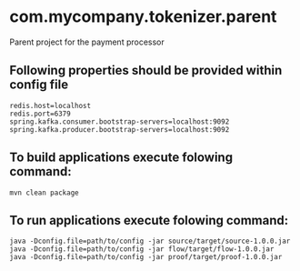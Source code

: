 # com.mycompany.tokenizer.parent
Parent project for the payment processor

## Following properties should be provided within config file

```
redis.host=localhost
redis.port=6379
spring.kafka.consumer.bootstrap-servers=localhost:9092
spring.kafka.producer.bootstrap-servers=localhost:9092
```

## To build applications execute folowing command:

```
mvn clean package
```

## To run applications execute folowing command:

```
java -Dconfig.file=path/to/config -jar source/target/source-1.0.0.jar
java -Dconfig.file=path/to/config -jar flow/target/flow-1.0.0.jar
java -Dconfig.file=path/to/config -jar proof/target/proof-1.0.0.jar
```

